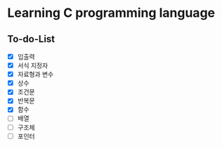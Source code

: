 # Learning C programming language

## To-do-List

- [x]  입출력
- [x]  서식 지정자
- [x]  자료형과 변수
- [x]  상수
- [x]  조건문
- [x]  반복문
- [x]  함수
- [ ]  배열
- [ ]  구조체
- [ ]  포인터
